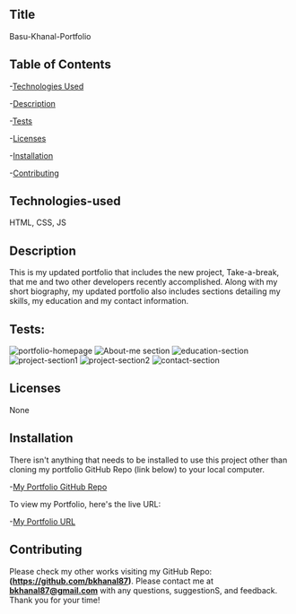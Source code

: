 ## Title

Basu-Khanal-Portfolio

## Table of Contents

-[Technologies Used](#technologies-used)

-[Description](#description)

-[Tests](#tests)

-[Licenses](#licenses)

-[Installation](#installation)

-[Contributing](#contributing)

## Technologies-used

HTML, CSS, JS

## Description

This is my updated portfolio that includes the new project, Take-a-break, that me and two other developers recently accomplished. Along with my short biography, my updated portfolio also includes sections detailing my skills, my education and my contact information. 

## Tests: 
![portfolio-homepage](https://user-images.githubusercontent.com/87610840/141668691-2729da8a-b276-461c-beb5-213d8d82607d.JPG)
![About-me section](https://user-images.githubusercontent.com/87610840/141668490-0c74625e-19fe-4c0d-bc78-06b1b2f7cbec.JPG)
![education-section](https://user-images.githubusercontent.com/87610840/141668491-98307f00-6c5d-4570-aabc-8d1e8d71416e.JPG)
![project-section1](https://user-images.githubusercontent.com/87610840/141668492-f0eed652-d85f-4541-b6e9-11b7611e364c.JPG)
![project-section2](https://user-images.githubusercontent.com/87610840/141668493-a3407805-a5b0-4549-b396-b51dfba90141.JPG)
![contact-section](https://user-images.githubusercontent.com/87610840/141668710-c6fe85d5-1d58-49b3-bbdd-16d3086552a1.JPG)

## Licenses

None

## Installation

There isn't anything that needs to be installed to use this project other than cloning my portfolio GitHub Repo (link below) to your local computer.

-[My Portfolio GitHub Repo](#https://github.com/bkhanal87/My-updated-portfolio)

To view my Portfolio, here's the live URL:

-[My Portfolio URL](#https://bkhanal87.github.io/Basu-Khanal-Portfolio/)

## Contributing

Please check my other works visiting my GitHub Repo: **(https://github.com/bkhanal87)**. Please contact me at **bkhanal87@gmail.com** with any questions, suggestionS, and feedback. Thank you for your time! 

